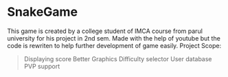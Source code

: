 # SnakeGame
This game is created by a college student of IMCA course from parul university for his project in 2nd sem.
Made with the help of youtube but the code is rewriten to help further development of game easily.
Project Scope:
> Displaying score
> Better Graphics
> Difficulty selector
> User database
> PVP support 
